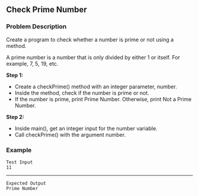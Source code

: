## Check Prime Number

### Problem Description
Create a program to check whether a number is prime or not using a method.

A prime number is a number that is only divided by either 1 or itself. For example, 7, 5, 19, etc.

**Step 1:**

- Create a checkPrime() method with an integer parameter, number.
- Inside the method, check if the number is prime or not.
- If the number is prime, print Prime Number. Otherwise, print Not a Prime Number.

**Step 2:**

- Inside main(), get an integer input for the number variable.
- Call checkPrime() with the argument number.

### Example
    Test Input
    11
------
    Expected Output
    Prime Number